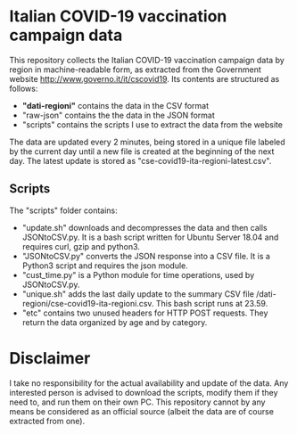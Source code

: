 # Italian COVID-19 vaccination campaign data

This repository collects the Italian COVID-19 vaccination campaign data by region in machine-readable form, as extracted from the Government website http://www.governo.it/it/cscovid19. Its contents are structured as follows:
- **"dati-regioni"** contains the data in the CSV format
- "raw-json" contains the the data in the JSON format
- "scripts" contains the scripts I use to extract the data from the website

The data are updated every 2 minutes, being stored in a unique file labeled by the current day until a new file is created at the beginning of the next day. The latest update is stored as "cse-covid19-ita-regioni-latest.csv".

## Scripts

The "scripts" folder contains:

 - "update.sh" downloads and decompresses the data and then calls JSONtoCSV.py. It is a bash script written for Ubuntu Server 18.04 and requires curl, gzip and python3.
 - "JSONtoCSV.py" converts the JSON response into a CSV file. It is a Python3 script and requires the json module.
 - "cust_time.py" is a Python module for time operations, used by JSONtoCSV.py.
 - "unique.sh" adds the last daily update to the summary CSV file /dati-regioni/cse-covid19-ita-regioni.csv. This bash script runs at 23.59.
 - "etc" contains two unused headers for HTTP POST requests. They return the data organized by age and by category.
 
 # Disclaimer

I take no responsibility for the actual availability and update of the data. Any interested person is advised to download the scripts, modify them if they need to, and run them on their own PC. This repository cannot by any means be considered as an official source (albeit the data are of course extracted from one).
